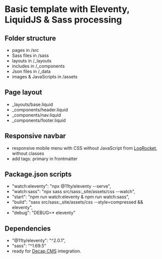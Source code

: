 # Basic template with Eleventy, LiquidJS & Sass processing

## Folder structure

- pages in /src
- Sass files in /sass
- layouts in /_layouts
- includes in /_components
- Json files in /_data
- images & JavaScripts in /assets

## Page layout

- _layouts/base.liquid
- _components/header.liquid
- _components/nav.liquid
- _components/footer.liquid

## Responsive navbar

- responsive mobile menu with CSS without JavaScript from [LogRocket](https://blog.logrocket.com/create-responsive-mobile-menu-with-css-no-javascript/), without classes
- add tags: primary in frontmatter

## Package.json scripts

- "watch:eleventy": "npx @11ty/eleventy --serve",
- "watch:sass": "npx sass src/sass:_site/assets/css --watch",
- "start": "npm run watch:eleventy & npm run watch:sass",
- "build": "sass src/sass:_site/assets/css --style=compressed && eleventy",
- "debug": "DEBUG=* eleventy"

## Dependencies

- "@11ty/eleventy": "^2.0.1",
- "sass": "^1.69.5"
- ready for [Decap CMS](https://decapcms.org/) integration.
